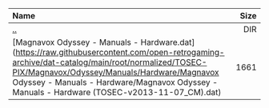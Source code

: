 |Name|Size|
|:---|---:|
|[..](../index.html)|DIR|
|[Magnavox Odyssey - Manuals - Hardware.dat](https://raw.githubusercontent.com/open-retrogaming-archive/dat-catalog/main/root/normalized/TOSEC-PIX/Magnavox/Odyssey/Manuals/Hardware/Magnavox Odyssey - Manuals - Hardware/Magnavox Odyssey - Manuals - Hardware (TOSEC-v2013-11-07_CM).dat)|1661|
